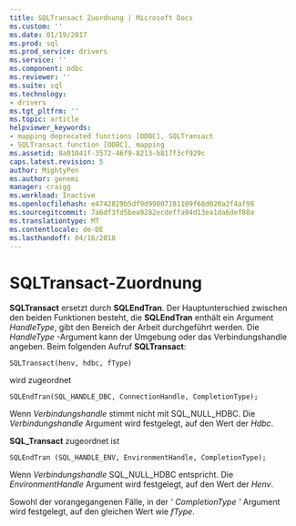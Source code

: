 ```yaml
---
title: SQLTransact Zuordnung | Microsoft Docs
ms.custom: ''
ms.date: 01/19/2017
ms.prod: sql
ms.prod_service: drivers
ms.service: ''
ms.component: odbc
ms.reviewer: ''
ms.suite: sql
ms.technology:
- drivers
ms.tgt_pltfrm: ''
ms.topic: article
helpviewer_keywords:
- mapping deprecated functions [ODBC], SQLTransact
- SQLTransact function [ODBC], mapping
ms.assetid: 8a01041f-3572-46f9-8213-b817f3cf929c
caps.latest.revision: 5
author: MightyPen
ms.author: genemi
manager: craigg
ms.workload: Inactive
ms.openlocfilehash: e4742829b5df9d99007181109f68d020a2f4af98
ms.sourcegitcommit: 7a6df3fd5bea9282ecdeffa94d13ea1da6def80a
ms.translationtype: MT
ms.contentlocale: de-DE
ms.lasthandoff: 04/16/2018
---
```

# <a name="sqltransact-mapping"></a>SQLTransact-Zuordnung
**SQLTransact** ersetzt durch **SQLEndTran**. Der Hauptunterschied zwischen den beiden Funktionen besteht, die **SQLEndTran** enthält ein Argument *HandleType*, gibt den Bereich der Arbeit durchgeführt werden. Die *HandleType* -Argument kann der Umgebung oder das Verbindungshandle angeben. Beim folgenden Aufruf **SQLTransact**:  
  
```  
SQLTransact(henv, hdbc, fType)  
```  
  
 wird zugeordnet  
  
```  
SQLEndTran(SQL_HANDLE_DBC, ConnectionHandle, CompletionType);  
```  
  
 Wenn *Verbindungshandle* stimmt nicht mit SQL_NULL_HDBC. Die *Verbindungshandle* Argument wird festgelegt, auf den Wert der *Hdbc*.  
  
 **SQL_Transact** zugeordnet ist  
  
```  
SQLEndTran (SQL_HANDLE_ENV, EnvironmentHandle, CompletionType);  
```  
  
 Wenn *Verbindungshandle* SQL_NULL_HDBC entspricht. Die *EnvironmentHandle* Argument wird festgelegt, auf den Wert der *Henv*.  
  
 Sowohl der vorangegangenen Fälle, in der *' CompletionType '* Argument wird festgelegt, auf den gleichen Wert wie *fType*.
